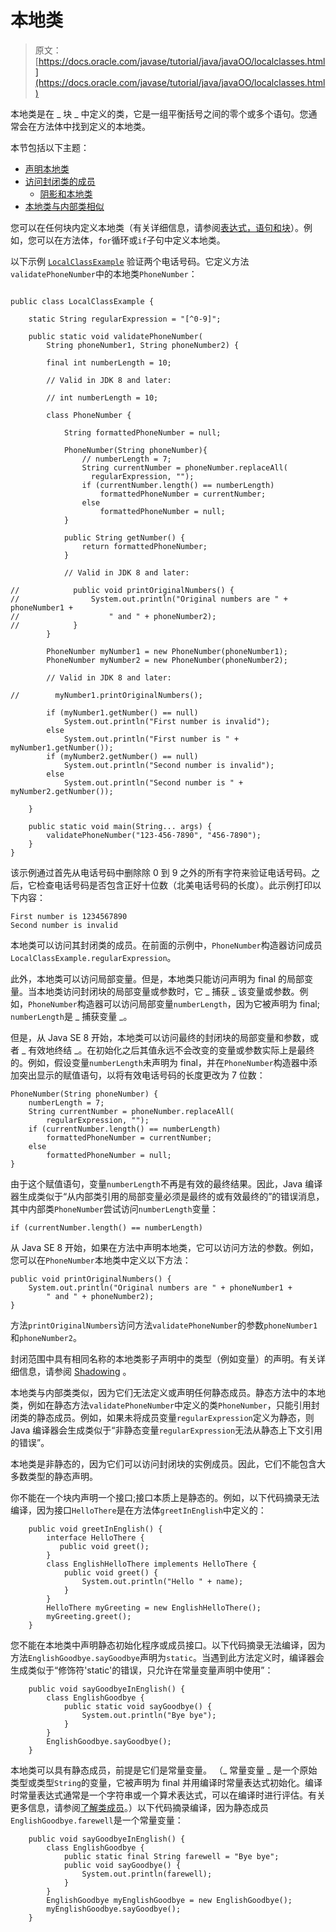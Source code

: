 # 本地类

> 原文： [https://docs.oracle.com/javase/tutorial/java/javaOO/localclasses.html](https://docs.oracle.com/javase/tutorial/java/javaOO/localclasses.html)

本地类是在 _ 块 _ 中定义的类，它是一组平衡括号之间的零个或多个语句。您通常会在方法体中找到定义的本地类。

本节包括以下主题：

*   [声明本地类](#declaring-local-classes)
*   [访问封闭类的成员](#accessing-members-of-an-enclosing-class)
    *   [阴影和本地类](#shadowing-and-local-classes)
*   [本地类与内部类相似](#local-classes-are-similar-to-inner-classes)

您可以在任何块内定义本地类（有关详细信息，请参阅[表达式，语句和块](../../java/nutsandbolts/expressions.html)）。例如，您可以在方法体，`for`循环或`if`子句中定义本地类。

以下示例 [`LocalClassExample`](examples/LocalClassExample.java) 验证两个电话号码。它定义方法`validatePhoneNumber`中的本地类`PhoneNumber`：

```

public class LocalClassExample {

    static String regularExpression = "[^0-9]";

    public static void validatePhoneNumber(
        String phoneNumber1, String phoneNumber2) {

        final int numberLength = 10;

        // Valid in JDK 8 and later:

        // int numberLength = 10;

        class PhoneNumber {

            String formattedPhoneNumber = null;

            PhoneNumber(String phoneNumber){
                // numberLength = 7;
                String currentNumber = phoneNumber.replaceAll(
                  regularExpression, "");
                if (currentNumber.length() == numberLength)
                    formattedPhoneNumber = currentNumber;
                else
                    formattedPhoneNumber = null;
            }

            public String getNumber() {
                return formattedPhoneNumber;
            }

            // Valid in JDK 8 and later:

//            public void printOriginalNumbers() {
//                System.out.println("Original numbers are " + phoneNumber1 +
//                    " and " + phoneNumber2);
//            }
        }

        PhoneNumber myNumber1 = new PhoneNumber(phoneNumber1);
        PhoneNumber myNumber2 = new PhoneNumber(phoneNumber2);

        // Valid in JDK 8 and later:

//        myNumber1.printOriginalNumbers();

        if (myNumber1.getNumber() == null) 
            System.out.println("First number is invalid");
        else
            System.out.println("First number is " + myNumber1.getNumber());
        if (myNumber2.getNumber() == null)
            System.out.println("Second number is invalid");
        else
            System.out.println("Second number is " + myNumber2.getNumber());

    }

    public static void main(String... args) {
        validatePhoneNumber("123-456-7890", "456-7890");
    }
}

```

该示例通过首先从电话号码中删除除 0 到 9 之外的所有字符来验证电话号码。之后，它检查电话号码是否包含正好十位数（北美电话号码的长度）。此示例打印以下内容：

```
First number is 1234567890
Second number is invalid
```

本地类可以访问其封闭类的成员。在前面的示例中，`PhoneNumber`构造器访问成员`LocalClassExample.regularExpression`。

此外，本地类可以访问局部变量。但是，本地类只能访问声明为 final 的局部变量。当本地类访问封闭块的局部变量或参数时，它 _ 捕获 _ 该变量或参数。例如，`PhoneNumber`构造器可以访问局部变量`numberLength`，因为它被声明为 final; `numberLength`是 _ 捕获变量 _。

但是，从 Java SE 8 开始，本地类可以访问最终的封闭块的局部变量和参数，或者 _ 有效地终结 _。在初始化之后其值永远不会改变的变量或参数实际上是最终的。例如，假设变量`numberLength`未声明为 final，并在`PhoneNumber`构造器中添加突出显示的赋值语句，以将有效电话号码的长度更改为 7 位数：

```
PhoneNumber(String phoneNumber) {
    numberLength = 7;
    String currentNumber = phoneNumber.replaceAll(
        regularExpression, "");
    if (currentNumber.length() == numberLength)
        formattedPhoneNumber = currentNumber;
    else
        formattedPhoneNumber = null;
}
```

由于这个赋值语句，变量`numberLength`不再是有效的最终结果。因此，Java 编译器生成类似于“从内部类引用的局部变量必须是最终的或有效最终的”的错误消息，其中内部类`PhoneNumber`尝试访问`numberLength`变量：

```
if (currentNumber.length() == numberLength)
```

从 Java SE 8 开始，如果在方法中声明本地类，它可以访问方法的参数。例如，您可以在`PhoneNumber`本地类中定义以下方法：

```
public void printOriginalNumbers() {
    System.out.println("Original numbers are " + phoneNumber1 +
        " and " + phoneNumber2);
}
```

方法`printOriginalNumbers`访问方法`validatePhoneNumber`的参数`phoneNumber1`和`phoneNumber2`。

封闭范围中具有相同名称的本地类影子声明中的类型（例如变量）的声明。有关详细信息，请参阅 [Shadowing](../../java/javaOO/nested.html#shadowing) 。

本地类与内部类类似，因为它们无法定义或声明任何静态成员。静态方法中的本地类，例如在静态方法`validatePhoneNumber`中定义的类`PhoneNumber`，只能引用封闭类的静态成员。例如，如果未将成员变量`regularExpression`定义为静态，则 Java 编译器会生成类似于“非静态变量`regularExpression`无法从静态上下文引用的错误”。

本地类是非静态的，因为它们可以访问封闭块的实例成员。因此，它们不能包含大多数类型的静态声明。

你不能在一个块内声明一个接口;接口本质上是静态的。例如，以下代码摘录无法编译，因为接口`HelloThere`是在方法体`greetInEnglish`中定义的：

```
    public void greetInEnglish() {
        interface HelloThere {
           public void greet();
        }
        class EnglishHelloThere implements HelloThere {
            public void greet() {
                System.out.println("Hello " + name);
            }
        }
        HelloThere myGreeting = new EnglishHelloThere();
        myGreeting.greet();
    }
```

您不能在本地类中声明静态初始化程序或成员接口。以下代码摘录无法编译，因为方法`EnglishGoodbye.sayGoodbye`声明为`static`。当遇到此方法定义时，编译器会生成类似于“修饰符'static'的错误，只允许在常量变量声明中使用”：

```
    public void sayGoodbyeInEnglish() {
        class EnglishGoodbye {
            public static void sayGoodbye() {
                System.out.println("Bye bye");
            }
        }
        EnglishGoodbye.sayGoodbye();
    }
```

本地类可以具有静态成员，前提是它们是常量变量。 （_ 常量变量 _ 是一个原始类型或类型`String`的变量，它被声明为 final 并用编译时常量表达式初始化。编译时常量表达式通常是一个字符串或一个算术表达式，可以在编译时进行评估。有关更多信息，请参阅[了解类成员](classvars.html)。）以下代码摘录编译，因为静态成员`EnglishGoodbye.farewell`是一个常量变量：

```
    public void sayGoodbyeInEnglish() {
        class EnglishGoodbye {
            public static final String farewell = "Bye bye";
            public void sayGoodbye() {
                System.out.println(farewell);
            }
        }
        EnglishGoodbye myEnglishGoodbye = new EnglishGoodbye();
        myEnglishGoodbye.sayGoodbye();
    }
```